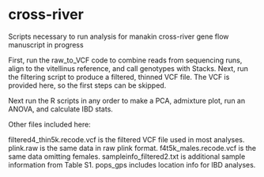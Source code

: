 # cross-river
Scripts necessary to run analysis for manakin cross-river gene flow manuscript in progress

First, run the raw_to_VCF code to combine reads from sequencing runs, align to the vitellinus reference, and call genotypes with Stacks. Next, run the filtering script to produce a filtered, thinned VCF file. The VCF is provided here, so the first steps can be skipped.

Next run the R scripts in any order to make a PCA, admixture plot, run an ANOVA, and calculate IBD stats.

Other files included here: 

filtered4_thin5k.recode.vcf is the filtered VCF file used in most analyses.
plink.raw is the same data in raw plink format.
f4t5k_males.recode.vcf is the same data omitting females.
sampleinfo_filtered2.txt is additional sample information from Table S1.
pops_gps includes location info for IBD analyses.
